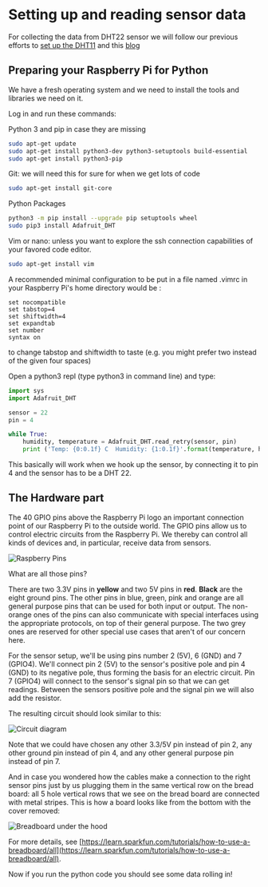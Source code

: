 # Setting up and reading sensor data

For collecting the data from DHT22 sensor we will follow our previous efforts to [set up the DHT11](https://github.com/pyladieshamburg/getting-started-raspberry-pi/blob/master/sensorsetup/reading-sensor-data-from-pi.md) and this [blog](https://pimylifeup.com/raspberry-pi-humidity-sensor-dht22/)

## Preparing your Raspberry Pi for Python

We have a fresh operating system and we need to install the tools and libraries we need on it.

Log in and run these commands:

Python 3 and pip in case they are missing

```bash
sudo apt-get update
sudo apt-get install python3-dev python3-setuptools build-essential
sudo apt-get install python3-pip
```

Git: we will need this for sure for when we get lots of code

```bash
sudo apt-get install git-core
```

Python Packages

```bash
python3 -m pip install --upgrade pip setuptools wheel
sudo pip3 install Adafruit_DHT
```

Vim or nano: unless you want to explore the ssh connection capabilities of your favored code editor.

```bash
sudo apt-get install vim
```

A recommended minimal configuration to be put in a file named .vimrc in your Raspberry Pi's home directory would be :

```
set nocompatible
set tabstop=4
set shiftwidth=4
set expandtab
set number
syntax on
```

to change tabstop and shiftwidth to taste (e.g. you might prefer two instead of the given four spaces)

Open a python3 repl (type python3 in command line) and type:

```python
import sys
import Adafruit_DHT

sensor = 22
pin = 4

while True:
    humidity, temperature = Adafruit_DHT.read_retry(sensor, pin)
    print ('Temp: {0:0.1f} C  Humidity: {1:0.1f}'.format(temperature, humidity))
```

This basically will work when we hook up the sensor, by connecting it to pin 4 and the sensor has to be a DHT 22.

## The Hardware part

The 40 GPIO pins above the Raspberry Pi logo an important connection point of our Raspberry Pi to the outside world.
The GPIO pins allow us to control electric circuits from the Raspberry Pi.
We thereby can control all kinds of devices and, in particular, receive data from sensors.

![Raspberry Pins](https://www.rs-online.com/designspark/rel-assets/dsauto/temp/uploaded/githubpin.JPG)

What are all those pins?

There are two 3.3V pins in **yellow** and two 5V pins in **red**.
**Black** are the eight ground pins.
The other pins in blue, green, pink and orange are all general purpose pins that can be used for both input or output.
The non-orange ones of the pins can also communicate with special interfaces using the appropriate protocols, on top of their general purpose.
The two grey ones are reserved for other special use cases that aren't of our concern here.

For the sensor setup, we'll be using pins number 2 (5V), 6 (GND) and 7 (GPIO4).
We'll connect pin 2 (5V) to the sensor's positive pole and pin 4 (GND) to its negative pole, thus forming the basis for an electric circuit.
Pin 7 (GPIO4) will connect to the sensor's signal pin so that we can get readings.
Between the sensors positive pole and the signal pin we will also add the resistor.

The resulting circuit should look similar to this:

![Circuit diagram](http://www.circuitbasics.com/wp-content/uploads/2015/12/How-to-Setup-the-DHT11-on-the-Raspberry-Pi-Four-pin-DHT11-Wiring-Diagram.png)

Note that we could have chosen any other 3.3/5V pin instead of pin 2, any other ground pin instead of pin 4, and any other general purpose pin instead of pin 7.

And in case you wondered how the cables make a connection to the right sensor pins just by us plugging them in the same vertical row on the bread board:
all 5 hole vertical rows that we see on the bread board are connected with metal stripes.
This is how a board looks like from the bottom with the cover removed:

![Breadboard under the hood](https://cdn.sparkfun.com/r/600-600/assets/e/7/7/e/c/5175c500ce395f5a49000004.jpg)

For more details, see [https://learn.sparkfun.com/tutorials/how-to-use-a-breadboard/all](https://learn.sparkfun.com/tutorials/how-to-use-a-breadboard/all).

Now if you run the python code you should see some data rolling in!
